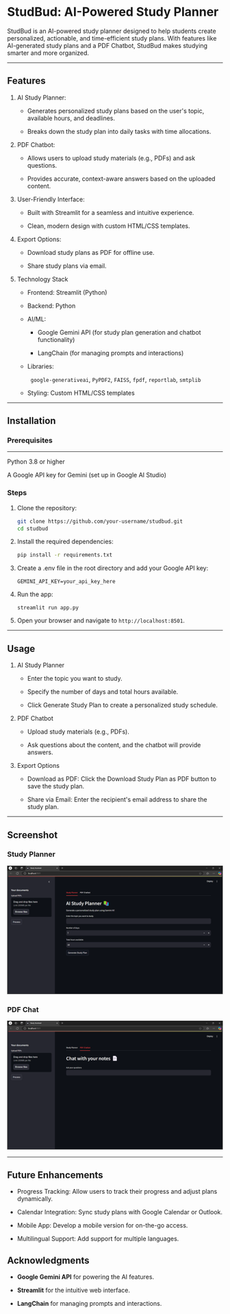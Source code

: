 # StudBud: AI-Powered Study Planner

StudBud is an AI-powered study planner designed to help students create personalized, actionable, and time-efficient study plans. With features like AI-generated study plans and a PDF Chatbot, StudBud makes studying smarter and more organized.

---

## Features

1. AI Study Planner:

   - Generates personalized study plans based on the user's topic, available hours, and deadlines.

    - Breaks down the study plan into daily tasks with time allocations.

1. PDF Chatbot:

    - Allows users to upload study materials (e.g., PDFs) and ask questions.

    - Provides accurate, context-aware answers based on the uploaded content.

1. User-Friendly Interface:

    - Built with Streamlit for a seamless and intuitive experience.

    - Clean, modern design with custom HTML/CSS templates.

1. Export Options:

    - Download study plans as PDF for offline use.

    - Share study plans via email.

1. Technology Stack
    - Frontend: Streamlit (Python)

    - Backend: Python

    - AI/ML:

        - Google Gemini API (for study plan generation and chatbot functionality)

        - LangChain (for managing prompts and interactions)

    - Libraries:

       ` google-generativeai`, `PyPDF2`, `FAISS`, `fpdf`, `reportlab`, `smtplib`

    - Styling: Custom HTML/CSS templates

---

## Installation
### Prerequisites
---
Python 3.8 or higher

A Google API key for Gemini (set up in Google AI Studio)

### Steps
1. Clone the repository:
    ```bash
    git clone https://github.com/your-username/studbud.git
    cd studbud
    ```

1. Install the required dependencies:
    ```bash
    pip install -r requirements.txt
    ```
1. Create a .env file in the root directory and add your Google API key:
    ```
    GEMINI_API_KEY=your_api_key_here
    ```
1. Run the app:
    ```
    streamlit run app.py
    ```
1. Open your browser and navigate to `http://localhost:8501`.

---

## Usage
1. AI Study Planner
    - Enter the topic you want to study.

    - Specify the number of days and total hours available.

    - Click Generate Study Plan to create a personalized study schedule.

2. PDF Chatbot
    - Upload study materials (e.g., PDFs).

    - Ask questions about the content, and the chatbot will provide answers.

3. Export Options
    - Download as PDF: Click the Download Study Plan as PDF button to save the study plan.

    - Share via Email: Enter the recipient's email address to share the study plan.

---

## Screenshot

### Study Planner
![AI Study Planner Interface](./assets/study_planner.png "Study Planner")
### PDF Chat
![PDF Chatbot Interface](./assets/pdf_chat.png "PDF Chatbot")

---

## Future Enhancements
- Progress Tracking: Allow users to track their progress and adjust plans dynamically.

- Calendar Integration: Sync study plans with Google Calendar or Outlook.

- Mobile App: Develop a mobile version for on-the-go access.

- Multilingual Support: Add support for multiple languages.

## Acknowledgments
- __Google Gemini API__ for powering the AI features.

- __Streamlit__ for the intuitive web interface.

- __LangChain__ for managing prompts and interactions.